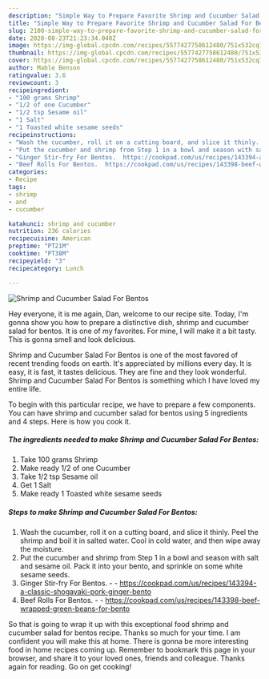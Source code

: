 ```yaml
---
description: "Simple Way to Prepare Favorite Shrimp and Cucumber Salad For Bentos"
title: "Simple Way to Prepare Favorite Shrimp and Cucumber Salad For Bentos"
slug: 2100-simple-way-to-prepare-favorite-shrimp-and-cucumber-salad-for-bentos
date: 2020-08-23T21:23:34.040Z
image: https://img-global.cpcdn.com/recipes/5577427758612480/751x532cq70/shrimp-and-cucumber-salad-for-bentos-recipe-main-photo.jpg
thumbnail: https://img-global.cpcdn.com/recipes/5577427758612480/751x532cq70/shrimp-and-cucumber-salad-for-bentos-recipe-main-photo.jpg
cover: https://img-global.cpcdn.com/recipes/5577427758612480/751x532cq70/shrimp-and-cucumber-salad-for-bentos-recipe-main-photo.jpg
author: Mable Benson
ratingvalue: 3.6
reviewcount: 3
recipeingredient:
- "100 grams Shrimp"
- "1/2 of one Cucumber"
- "1/2 tsp Sesame oil"
- "1 Salt"
- "1 Toasted white sesame seeds"
recipeinstructions:
- "Wash the cucumber, roll it on a cutting board, and slice it thinly. Peel the shrimp and boil it in salted water. Cool in cold water, and then wipe away the moisture."
- "Put the cucumber and shrimp from Step 1 in a bowl and season with salt and sesame oil. Pack it into your bento, and sprinkle on some white sesame seeds."
- "Ginger Stir-fry For Bentos.  https://cookpad.com/us/recipes/143394-a-classic-shogayaki-pork-ginger-bento"
- "Beef Rolls For Bentos.  https://cookpad.com/us/recipes/143398-beef-wrapped-green-beans-for-bento"
categories:
- Recipe
tags:
- shrimp
- and
- cucumber

katakunci: shrimp and cucumber 
nutrition: 236 calories
recipecuisine: American
preptime: "PT21M"
cooktime: "PT38M"
recipeyield: "3"
recipecategory: Lunch

---
```



![Shrimp and Cucumber Salad For Bentos](https://img-global.cpcdn.com/recipes/5577427758612480/751x532cq70/shrimp-and-cucumber-salad-for-bentos-recipe-main-photo.jpg)

Hey everyone, it is me again, Dan, welcome to our recipe site. Today, I'm gonna show you how to prepare a distinctive dish, shrimp and cucumber salad for bentos. It is one of my favorites. For mine, I will make it a bit tasty. This is gonna smell and look delicious.



Shrimp and Cucumber Salad For Bentos is one of the most favored of recent trending foods on earth. It's appreciated by millions every day. It is easy, it is fast, it tastes delicious. They are fine and they look wonderful. Shrimp and Cucumber Salad For Bentos is something which I have loved my entire life.


To begin with this particular recipe, we have to prepare a few components. You can have shrimp and cucumber salad for bentos using 5 ingredients and 4 steps. Here is how you cook it.

<!--inarticleads1-->

##### The ingredients needed to make Shrimp and Cucumber Salad For Bentos:

1. Take 100 grams Shrimp
1. Make ready 1/2 of one Cucumber
1. Take 1/2 tsp Sesame oil
1. Get 1 Salt
1. Make ready 1 Toasted white sesame seeds




<!--inarticleads2-->

##### Steps to make Shrimp and Cucumber Salad For Bentos:

1. Wash the cucumber, roll it on a cutting board, and slice it thinly. Peel the shrimp and boil it in salted water. Cool in cold water, and then wipe away the moisture.
1. Put the cucumber and shrimp from Step 1 in a bowl and season with salt and sesame oil. Pack it into your bento, and sprinkle on some white sesame seeds.
1. Ginger Stir-fry For Bentos. -  - https://cookpad.com/us/recipes/143394-a-classic-shogayaki-pork-ginger-bento
1. Beef Rolls For Bentos. -  - https://cookpad.com/us/recipes/143398-beef-wrapped-green-beans-for-bento




So that is going to wrap it up with this exceptional food shrimp and cucumber salad for bentos recipe. Thanks so much for your time. I am confident you will make this at home. There is gonna be more interesting food in home recipes coming up. Remember to bookmark this page in your browser, and share it to your loved ones, friends and colleague. Thanks again for reading. Go on get cooking!
